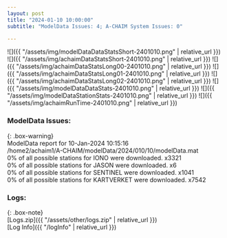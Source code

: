 ```yaml
---
layout: post
title: "2024-01-10 10:00:00"
subtitle: "ModelData Issues: 4; A-CHAIM System Issues: 0"

---
```


![]({{ "/assets/img/modelDataDataStatsShort-2401010.png" | relative_url }})
![]({{ "/assets/img/achaimDataStatsShort-2401010.png" | relative_url }})
![]({{ "/assets/img/achaimDataStatsLong00-2401010.png" | relative_url }})
![]({{ "/assets/img/achaimDataStatsLong01-2401010.png" | relative_url }})
![]({{ "/assets/img/achaimDataStatsLong02-2401010.png" | relative_url }})
![]({{ "/assets/img/modelDataDataStats-2401010.png" | relative_url }})
![]({{ "/assets/img/modelDataStationStats-2401010.png" | relative_url }})
![]({{ "/assets/img/achaimRunTime-2401010.png" | relative_url }})


### ModelData Issues:  
  
{: .box-warning}  
 ModelData report for 10-Jan-2024 10:15:16   
 /home2/achaim1/A-CHAIM/modelData/2024/010/10/modelData.mat   
 0% of all possible stations for IONO were downloaded. x3321   
 0% of all possible stations for JASON were downloaded. x6   
 0% of all possible stations for SENTINEL were downloaded. x1041   
 0% of all possible stations for KARTVERKET were downloaded. x7542   
  


### Logs:  
  
{: .box-note}  
[Logs.zip]({{ "/assets/other/logs.zip" | relative_url }})  
[Log Info]({{ "/logInfo" | relative_url }})  
